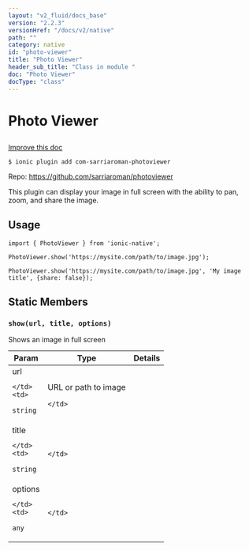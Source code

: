 ```yaml
---
layout: "v2_fluid/docs_base"
version: "2.2.3"
versionHref: "/docs/v2/native"
path: ""
category: native
id: "photo-viewer"
title: "Photo Viewer"
header_sub_title: "Class in module "
doc: "Photo Viewer"
docType: "class"
---
```








<h1 class="api-title">
  
  Photo Viewer
  

  

  

</h1>

<a class="improve-v2-docs" href="http://github.com/driftyco/ionic-native/edit/master/src/plugins/photo-viewer.ts#L0">
  Improve this doc
</a>



<!-- decorators -->


<pre><code>$ ionic plugin add com-sarriaroman-photoviewer</code></pre>
<p>Repo:
  <a href="https://github.com/sarriaroman/photoviewer">
    https://github.com/sarriaroman/photoviewer
  </a>
</p>

<!-- description -->

<p>This plugin can display your image in full screen with the ability to pan, zoom, and share the image.</p>



<!-- @usage tag -->

<h2>Usage</h2>

<pre><code class="lang-typescript">import { PhotoViewer } from &#39;ionic-native&#39;;

PhotoViewer.show(&#39;https://mysite.com/path/to/image.jpg&#39;);

PhotoViewer.show(&#39;https://mysite.com/path/to/image.jpg&#39;, &#39;My image title&#39;, {share: false});
</code></pre>




<!-- @property tags -->


<h2>Static Members</h2>

<div id="show"></div>
<h3><code>show(url,&nbsp;title,&nbsp;options)</code>
  
</h3>




Shows an image in full screen


<table class="table param-table" style="margin:0;">
  <thead>
  <tr>
    <th>Param</th>
    <th>Type</th>
    <th>Details</th>
  </tr>
  </thead>
  <tbody>
  
  <tr>
    <td>
      url
      
      
    </td>
    <td>
      
<code>string</code>
    </td>
    <td>
      <p>URL or path to image</p>

      
    </td>
  </tr>
  
  <tr>
    <td>
      title
      
      
    </td>
    <td>
      
<code>string</code>
    </td>
    <td>
      
      
    </td>
  </tr>
  
  <tr>
    <td>
      options
      
      
    </td>
    <td>
      
<code>any</code>
    </td>
    <td>
      
      
    </td>
  </tr>
  
  </tbody>
</table>








<!-- methods on the class -->



<!-- other classes -->

<!-- end other classes -->

<!-- interfaces -->

<!-- end interfaces -->

<!-- related link --><!-- end content block -->


<!-- end body block -->

